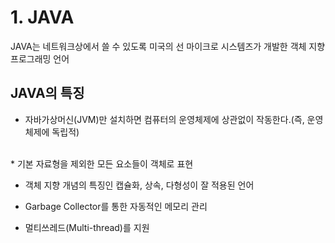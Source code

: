 # 1. JAVA

JAVA는 네트워크상에서 쓸 수 있도록 미국의 선 마이크로 시스템즈가 개발한 객체 지향 프로그래밍 언어

## JAVA의 특징  

* 자바가상머신(JVM)만 설치하면 컴퓨터의 운영체제에 상관없이 작동한다.(즉, 운영체제에 독립적)
<br>
* 기본 자료형을 제외한 모든 요소들이 객체로 표현

* 객체 지향 개념의 특징인 캡슐화, 상속, 다형성이 잘 적용된 언어

* Garbage Collector를 통한 자동적인 메모리 관리

* 멀티쓰레드(Multi-thread)를 지원
